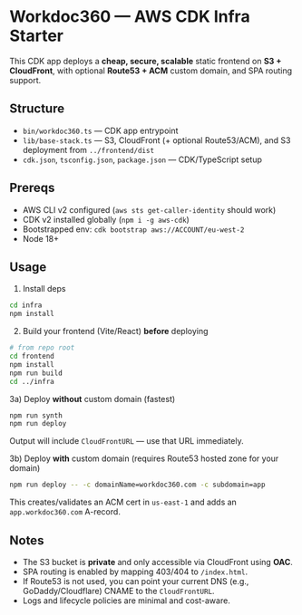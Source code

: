 
# Workdoc360 — AWS CDK Infra Starter

This CDK app deploys a **cheap, secure, scalable** static frontend on **S3 + CloudFront**,
with optional **Route53 + ACM** custom domain, and SPA routing support.

## Structure
- `bin/workdoc360.ts` — CDK app entrypoint
- `lib/base-stack.ts` — S3, CloudFront (+ optional Route53/ACM), and S3 deployment from `../frontend/dist`
- `cdk.json`, `tsconfig.json`, `package.json` — CDK/TypeScript setup

## Prereqs
- AWS CLI v2 configured (`aws sts get-caller-identity` should work)
- CDK v2 installed globally (`npm i -g aws-cdk`)
- Bootstrapped env: `cdk bootstrap aws://ACCOUNT/eu-west-2`
- Node 18+

## Usage

1) Install deps
```bash
cd infra
npm install
```

2) Build your frontend (Vite/React) **before** deploying
```bash
# from repo root
cd frontend
npm install
npm run build
cd ../infra
```

3a) Deploy **without** custom domain (fastest)
```bash
npm run synth
npm run deploy
```
Output will include `CloudFrontURL` — use that URL immediately.

3b) Deploy **with** custom domain (requires Route53 hosted zone for your domain)
```bash
npm run deploy -- -c domainName=workdoc360.com -c subdomain=app
```
This creates/validates an ACM cert in `us-east-1` and adds an `app.workdoc360.com` A-record.

## Notes
- The S3 bucket is **private** and only accessible via CloudFront using **OAC**.
- SPA routing is enabled by mapping 403/404 to `/index.html`.
- If Route53 is not used, you can point your current DNS (e.g., GoDaddy/Cloudflare) CNAME to the `CloudFrontURL`.
- Logs and lifecycle policies are minimal and cost-aware.
